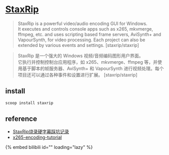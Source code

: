 # [StaxRip](https://github.com/staxrip/staxrip)

> StaxRip is a powerful video/audio encoding GUI for Windows.  
> It executes and controls console apps such as x265, mkvmerge, ffmpeg, etc. and uses scripting based frame servers, AviSynth+ and VapourSynth, for video processing. Each project can also be extended by various events and settings. [staxrip/staxrip]

> StaxRip 是一个强大的 Windows 视频/音频编码图形用户界面。  
> 它执行并控制控制台应用程序，如 x265、mkvmerge、ffmpeg 等，并使用基于脚本的帧服务器、AviSynth+ 和 VapourSynth 进行视频处理。每个项目还可以通过各种事件和设置进行扩展。 [staxrip/staxrip]

## install

```sh
scoop install staxrip
```

## reference

- [StaxRip烧录硬字幕踩坑记录](https://sspai.com/post/88056)
- [x265-encoding-tutorial](https://staxrip.github.io/x265-encoding-tutorial/)

{% embed bilibili id="<id>" loading="lazy" %}
